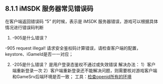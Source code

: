 ## 8.1.1 iMSDK 服务器常见错误码

在客户端返回错误码 “5” 的时候，表示是 iMSDK 服务器错误，游戏可以根据具体情况进行错误码判断

1. -905是什么错误？

  -905 request illegal!   请求安全鉴权码计算错误，请检查客户端的配置，keystore、iGameId是否一一对应；

2. -205是什么错误？
  是用户登录态鉴权不通过或失效错误
  解决办法：
  1）客户端重新登录一次
  2）客户端重新登录还不能解决问题，则需要核对游戏客户端和GameSrv后端环境是否一致；
  工具：[检查openid所有的环境](https://open-beta.itop.qq.com/tools/env.php?imsdk_iOpenid=)



